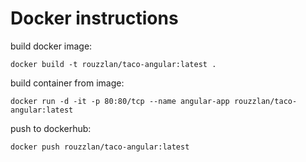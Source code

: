# Docker instructions
build docker image:
```shell
docker build -t rouzzlan/taco-angular:latest . 
```
build container from image:
```shell
docker run -d -it -p 80:80/tcp --name angular-app rouzzlan/taco-angular:latest
```
push to dockerhub:
```shell
docker push rouzzlan/taco-angular:latest
```
